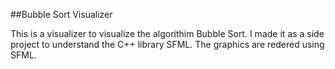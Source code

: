 ##Bubble Sort Visualizer

This is a visualizer to visualize the algorithim Bubble Sort. I made it as a side project to understand the C++ library SFML. The graphics are redered using SFML. 
